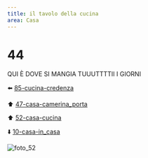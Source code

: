 ```yaml
---
title: il tavolo della cucina
area: Casa
---
```

# 44
QUI È DOVE SI MANGIA TUUUTTTTII I GIORNI

⬅️ [85-cucina-credenza](85-cucina-credenza.md)

⬆️ [47-casa-camerina_porta](47-casa-camerina_porta.md)

⬆️ [52-casa-cucina](52-casa-cucina.md)

⬇️ [10-casa-in_casa](10-casa-in_casa.md)

![foto_52](_assets/preview_color/foto_52.jpg)